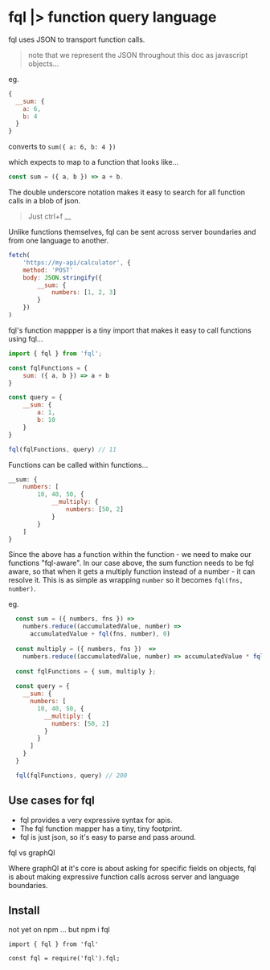fql |> function query language
==============================

fql uses JSON to transport function calls.

> note that we represent the JSON throughout this doc as javascript objects...

eg.

```javascript
{
  __sum: {
    a: 6,
    b: 4
  }
}
```

converts to `sum({ a: 6, b: 4 })`

which expects to map to a function that looks like...

```javascript
const sum = ({ a, b }) => a + b.
```

The double underscore notation makes it easy to search for all function calls in a blob of json.

> Just ctrl+f __

Unlike functions themselves, fql can be sent across server boundaries and from one language to another.

```javascript
fetch(
    'https://my-api/calculator', {
    method: 'POST'
    body: JSON.stringify({
        __sum: {
            numbers: [1, 2, 3]
        }
    })
)
```

fql's function mappper is a tiny import that makes it easy to call functions using fql...

```javascript
import { fql } from 'fql';

const fqlFunctions = {
    sum: ({ a, b }) => a + b
}

const query = {
    __sum: {
        a: 1,
        b: 10
    }
}

fql(fqlFunctions, query) // 11
```

Functions can be called within functions...

```javascript
__sum: {
    numbers: [
        10, 40, 50, {
            __multiply: {
                numbers: [50, 2]
            }
        }
    ]
}
```

Since the above has a function within the function - we need to make our functions "fql-aware".
In our case above, the sum function needs to be fql aware, so that when it gets a multiply function instead of a number - it can resolve it. This is as simple as wrapping `number` so it becomes `fql(fns, number)`.

eg.

```javascript
  const sum = ({ numbers, fns }) =>
    numbers.reduce((accumulatedValue, number) =>
      accumulatedValue + fql(fns, number), 0)
  
  const multiply = ({ numbers, fns })  =>
  	numbers.reduce((accumulatedValue, number) => accumulatedValue * fql(fns, number), 1)
  
  const fqlFunctions = { sum, multiply };
  
  const query = {
  	__sum: {
      numbers: [
      	10, 40, 50, {
          __multiply: {
            numbers: [50, 2]
          }
        }
      ]
    }
  }

  fql(fqlFunctions, query) // 200
```

Use cases for fql
-----------------

- fql provides a very expressive syntax for apis.
- The fql function mapper has a tiny, tiny footprint.
- fql is just json, so it's easy to parse and pass around.

fql vs graphQl

Where graphQl at it's core is about asking for specific fields on objects, fql is about making expressive function calls across server and language boundaries.

Install
-----------------

not yet on npm ... but npm i fql

```
import { fql } from 'fql'
```

```
const fql = require('fql').fql;
```